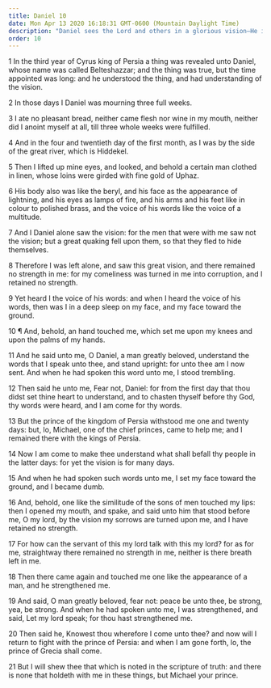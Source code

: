 ```yaml
---
title: Daniel 10
date: Mon Apr 13 2020 16:18:31 GMT-0600 (Mountain Daylight Time)
description: "Daniel sees the Lord and others in a glorious vision—He is shown what is to be in the latter days."
order: 10
---
```


1 In the third year of Cyrus king of Persia a thing was revealed unto Daniel, whose name was called Belteshazzar; and the thing was true, but the time appointed was long: and he understood the thing, and had understanding of the vision.

2 In those days I Daniel was mourning three full weeks.

3 I ate no pleasant bread, neither came flesh nor wine in my mouth, neither did I anoint myself at all, till three whole weeks were fulfilled.

4 And in the four and twentieth day of the first month, as I was by the side of the great river, which is Hiddekel.

5 Then I lifted up mine eyes, and looked, and behold a certain man clothed in linen, whose loins were girded with fine gold of Uphaz.

6 His body also was like the beryl, and his face as the appearance of lightning, and his eyes as lamps of fire, and his arms and his feet like in colour to polished brass, and the voice of his words like the voice of a multitude.

7 And I Daniel alone saw the vision: for the men that were with me saw not the vision; but a great quaking fell upon them, so that they fled to hide themselves.

8 Therefore I was left alone, and saw this great vision, and there remained no strength in me: for my comeliness was turned in me into corruption, and I retained no strength.

9 Yet heard I the voice of his words: and when I heard the voice of his words, then was I in a deep sleep on my face, and my face toward the ground.

10 ¶ And, behold, an hand touched me, which set me upon my knees and upon the palms of my hands.

11 And he said unto me, O Daniel, a man greatly beloved, understand the words that I speak unto thee, and stand upright: for unto thee am I now sent. And when he had spoken this word unto me, I stood trembling.

12 Then said he unto me, Fear not, Daniel: for from the first day that thou didst set thine heart to understand, and to chasten thyself before thy God, thy words were heard, and I am come for thy words.

13 But the prince of the kingdom of Persia withstood me one and twenty days: but, lo, Michael, one of the chief princes, came to help me; and I remained there with the kings of Persia.

14 Now I am come to make thee understand what shall befall thy people in the latter days: for yet the vision is for many days.

15 And when he had spoken such words unto me, I set my face toward the ground, and I became dumb.

16 And, behold, one like the similitude of the sons of men touched my lips: then I opened my mouth, and spake, and said unto him that stood before me, O my lord, by the vision my sorrows are turned upon me, and I have retained no strength.

17 For how can the servant of this my lord talk with this my lord? for as for me, straightway there remained no strength in me, neither is there breath left in me.

18 Then there came again and touched me one like the appearance of a man, and he strengthened me.

19 And said, O man greatly beloved, fear not: peace be unto thee, be strong, yea, be strong. And when he had spoken unto me, I was strengthened, and said, Let my lord speak; for thou hast strengthened me.

20 Then said he, Knowest thou wherefore I come unto thee? and now will I return to fight with the prince of Persia: and when I am gone forth, lo, the prince of Grecia shall come.

21 But I will shew thee that which is noted in the scripture of truth: and there is none that holdeth with me in these things, but Michael your prince.
